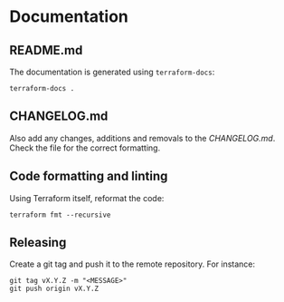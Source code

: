 # Documentation

## README.md

The documentation is generated using `terraform-docs`:

```shell
terraform-docs .
```

## CHANGELOG.md

Also add any changes, additions and removals to the _CHANGELOG.md_. Check the file for the correct formatting.

## Code formatting and linting

Using Terraform itself, reformat the code:

```shell
terraform fmt --recursive
```

## Releasing

Create a git tag and push it to the remote repository. For instance:

```shell
git tag vX.Y.Z -m "<MESSAGE>"
git push origin vX.Y.Z
```
